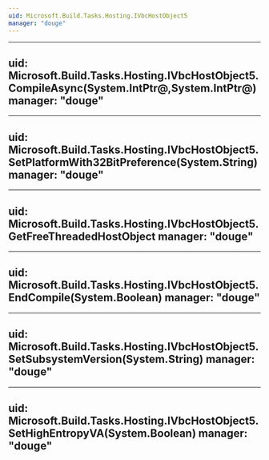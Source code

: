 ```yaml
---
uid: Microsoft.Build.Tasks.Hosting.IVbcHostObject5
manager: "douge"
---
```


---
uid: Microsoft.Build.Tasks.Hosting.IVbcHostObject5.CompileAsync(System.IntPtr@,System.IntPtr@)
manager: "douge"
---

---
uid: Microsoft.Build.Tasks.Hosting.IVbcHostObject5.SetPlatformWith32BitPreference(System.String)
manager: "douge"
---

---
uid: Microsoft.Build.Tasks.Hosting.IVbcHostObject5.GetFreeThreadedHostObject
manager: "douge"
---

---
uid: Microsoft.Build.Tasks.Hosting.IVbcHostObject5.EndCompile(System.Boolean)
manager: "douge"
---

---
uid: Microsoft.Build.Tasks.Hosting.IVbcHostObject5.SetSubsystemVersion(System.String)
manager: "douge"
---

---
uid: Microsoft.Build.Tasks.Hosting.IVbcHostObject5.SetHighEntropyVA(System.Boolean)
manager: "douge"
---
